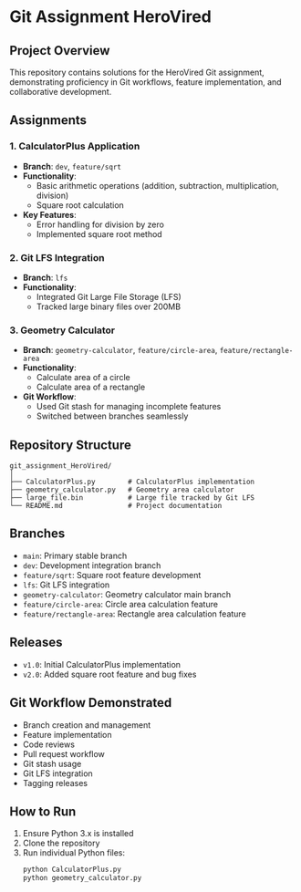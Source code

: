 # Git Assignment HeroVired

## Project Overview
This repository contains solutions for the HeroVired Git assignment, demonstrating proficiency in Git workflows, feature implementation, and collaborative development.

## Assignments

### 1. CalculatorPlus Application
- **Branch**: `dev`, `feature/sqrt`
- **Functionality**: 
  - Basic arithmetic operations (addition, subtraction, multiplication, division)
  - Square root calculation
- **Key Features**:
  - Error handling for division by zero
  - Implemented square root method

### 2. Git LFS Integration
- **Branch**: `lfs`
- **Functionality**:
  - Integrated Git Large File Storage (LFS)
  - Tracked large binary files over 200MB

### 3. Geometry Calculator
- **Branch**: `geometry-calculator`, `feature/circle-area`, `feature/rectangle-area`
- **Functionality**:
  - Calculate area of a circle
  - Calculate area of a rectangle
- **Git Workflow**:
  - Used Git stash for managing incomplete features
  - Switched between branches seamlessly

## Repository Structure
```
git_assignment_HeroVired/
│
├── CalculatorPlus.py        # CalculatorPlus implementation
├── geometry_calculator.py   # Geometry area calculator
├── large_file.bin           # Large file tracked by Git LFS
└── README.md                # Project documentation
```

## Branches
- `main`: Primary stable branch
- `dev`: Development integration branch
- `feature/sqrt`: Square root feature development
- `lfs`: Git LFS integration
- `geometry-calculator`: Geometry calculator main branch
- `feature/circle-area`: Circle area calculation feature
- `feature/rectangle-area`: Rectangle area calculation feature

## Releases
- `v1.0`: Initial CalculatorPlus implementation
- `v2.0`: Added square root feature and bug fixes

## Git Workflow Demonstrated
- Branch creation and management
- Feature implementation
- Code reviews
- Pull request workflow
- Git stash usage
- Git LFS integration
- Tagging releases

## How to Run
1. Ensure Python 3.x is installed
2. Clone the repository
3. Run individual Python files:
   ```bash
   python CalculatorPlus.py
   python geometry_calculator.py
   ```

